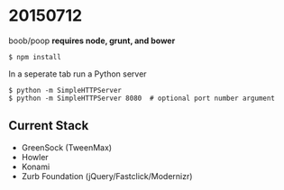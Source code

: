 # 20150712

boob/poop
**requires node, grunt, and bower**

```
$ npm install
```

In a seperate tab run a Python server
```
$ python -m SimpleHTTPServer
$ python -m SimpleHTTPServer 8080  # optional port number argument
```

## Current Stack
- GreenSock (TweenMax)
- Howler
- Konami
- Zurb Foundation (jQuery/Fastclick/Modernizr)
